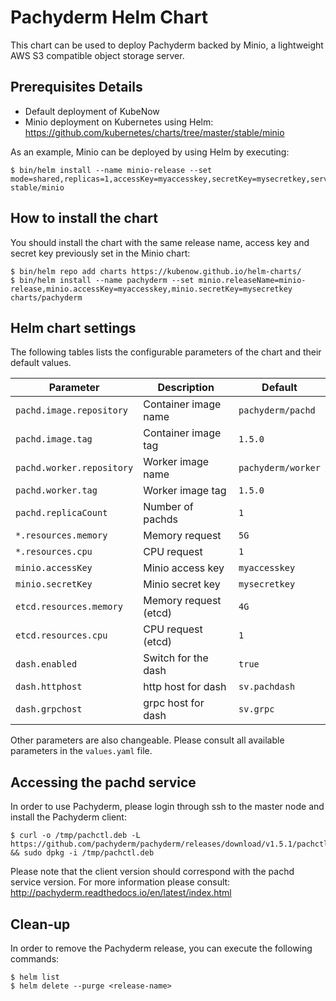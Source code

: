 Pachyderm Helm Chart
====================

This chart can be used to deploy Pachyderm backed by Minio, a lightweight AWS S3 compatible object storage server.

Prerequisites Details
---------------------

-	Default deployment of KubeNow
-   Minio deployment on Kubernetes using Helm: https://github.com/kubernetes/charts/tree/master/stable/minio

As an example, Minio can be deployed by using Helm by executing:

```console
$ bin/helm install --name minio-release --set mode=shared,replicas=1,accessKey=myaccesskey,secretKey=mysecretkey,serviceType=ClusterIP,persistence.size=50Gi,persistence.enabled=true stable/minio
```

How to install the chart
--------------------

You should install the chart with the same release name, access key and secret key previously set in the Minio chart:

```console
$ bin/helm repo add charts https://kubenow.github.io/helm-charts/
$ bin/helm install --name pachyderm --set minio.releaseName=minio-release,minio.accessKey=myaccesskey,minio.secretKey=mysecretkey charts/pachyderm
```

Helm chart settings
-------------------

The following tables lists the configurable parameters of the chart and their default values.

| Parameter                | Description           | Default           |
|--------------------------|-----------------------|-------------------|
| `pachd.image.repository` | Container image name  | `pachyderm/pachd` |
| `pachd.image.tag`        | Container image tag   | `1.5.0`           |
| `pachd.worker.repository`| Worker image name     | `pachyderm/worker`|
| `pachd.worker.tag`       | Worker image tag      | `1.5.0`           |
| `pachd.replicaCount`     | Number of pachds      | `1`               |
| `*.resources.memory`     | Memory request        | `5G`              |
| `*.resources.cpu`        | CPU request           | `1`               |
| `minio.accessKey`        | Minio access key      | `myaccesskey`     |
| `minio.secretKey`        | Minio secret key      | `mysecretkey`     |
| `etcd.resources.memory`  | Memory request (etcd) | `4G`              |
| `etcd.resources.cpu`     | CPU request (etcd)    | `1`               |
| `dash.enabled`           | Switch for the dash   | `true`            |
| `dash.httphost`          | http host for dash    | `sv.pachdash`     |
| `dash.grpchost`          | grpc host for dash    | `sv.grpc`         |

Other parameters are also changeable. Please consult all available parameters in the `values.yaml` file.

Accessing the pachd service
-------------------
In order to use Pachyderm, please login through ssh to the master node and install the Pachyderm client:

```console
$ curl -o /tmp/pachctl.deb -L https://github.com/pachyderm/pachyderm/releases/download/v1.5.1/pachctl_1.5.1_amd64.deb && sudo dpkg -i /tmp/pachctl.deb
```

Please note that the client version should correspond with the pachd service version. For more information please consult: http://pachyderm.readthedocs.io/en/latest/index.html

Clean-up
-------

In order to remove the Pachyderm release, you can execute the following commands:

```console
$ helm list
$ helm delete --purge <release-name>
```
